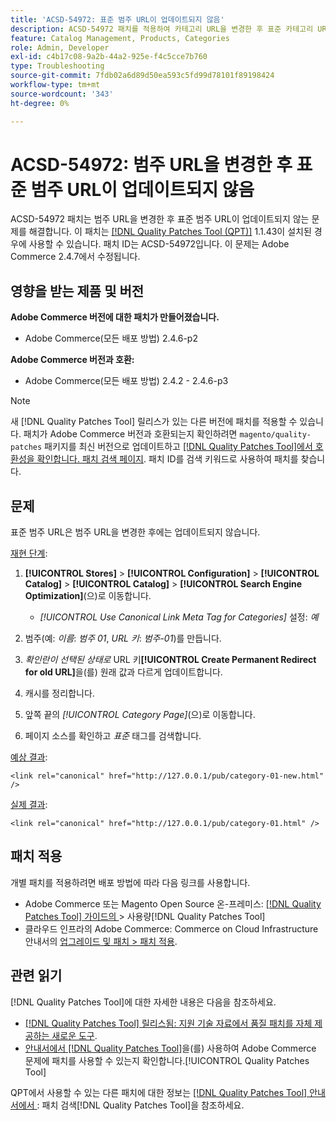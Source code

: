 ```yaml
---
title: 'ACSD-54972: 표준 범주 URL이 업데이트되지 않음'
description: ACSD-54972 패치를 적용하여 카테고리 URL을 변경한 후 표준 카테고리 URL이 업데이트되지 않는 Adobe Commerce 문제를 해결합니다.
feature: Catalog Management, Products, Categories
role: Admin, Developer
exl-id: c4b17c08-9a2b-44a2-925e-f4c5cce7b760
type: Troubleshooting
source-git-commit: 7fdb02a6d89d50ea593c5fd99d78101f89198424
workflow-type: tm+mt
source-wordcount: '343'
ht-degree: 0%

---
```


# ACSD-54972: 범주 URL을 변경한 후 표준 범주 URL이 업데이트되지 않음

ACSD-54972 패치는 범주 URL을 변경한 후 표준 범주 URL이 업데이트되지 않는 문제를 해결합니다. 이 패치는 [[!DNL Quality Patches Tool (QPT)]](https://experienceleague.adobe.com/ko/docs/commerce-operations/tools/quality-patches-tool/quality-patches-tool-to-self-serve-quality-patches) 1.1.43이 설치된 경우에 사용할 수 있습니다. 패치 ID는 ACSD-54972입니다. 이 문제는 Adobe Commerce 2.4.7에서 수정됩니다.

## 영향을 받는 제품 및 버전

**Adobe Commerce 버전에 대한 패치가 만들어졌습니다.**

* Adobe Commerce(모든 배포 방법) 2.4.6-p2

**Adobe Commerce 버전과 호환:**

* Adobe Commerce(모든 배포 방법) 2.4.2 - 2.4.6-p3

>[!NOTE]
>
>새 [!DNL Quality Patches Tool] 릴리스가 있는 다른 버전에 패치를 적용할 수 있습니다. 패치가 Adobe Commerce 버전과 호환되는지 확인하려면 `magento/quality-patches` 패키지를 최신 버전으로 업데이트하고 [[!DNL Quality Patches Tool]에서 호환성을 확인합니다. 패치 검색 페이지](https://experienceleague.adobe.com/tools/commerce-quality-patches/index.html?lang=ko). 패치 ID를 검색 키워드로 사용하여 패치를 찾습니다.

## 문제

표준 범주 URL은 범주 URL을 변경한 후에는 업데이트되지 않습니다.

<u>재현 단계</u>:

1. **[!UICONTROL Stores]** > **[!UICONTROL Configuration]** > **[!UICONTROL Catalog]** > **[!UICONTROL Catalog]** > **[!UICONTROL Search Engine Optimization]**(으)로 이동합니다.

   * *[!UICONTROL Use Canonical Link Meta Tag for Categories]* 설정: *예*

2. 범주(예: *이름*: *범주 01*, *URL 키*: *범주-01*)를 만듭니다.
3. *확인란이 선택된 상태로* URL 키&#x200B;**[!UICONTROL Create Permanent Redirect for old URL]**&#x200B;을(를) 원래 값과 다르게 업데이트합니다.
4. 캐시를 정리합니다.
5. 앞쪽 끝의 *[!UICONTROL Category Page]*(으)로 이동합니다.
6. 페이지 소스를 확인하고 *표준* 태그를 검색합니다.

<u>예상 결과</u>:

`<link rel="canonical" href="http://127.0.0.1/pub/category-01-new.html" />`

<u>실제 결과</u>:

`<link rel="canonical" href="http://127.0.0.1/pub/category-01.html" />`

## 패치 적용

개별 패치를 적용하려면 배포 방법에 따라 다음 링크를 사용합니다.

* Adobe Commerce 또는 Magento Open Source 온-프레미스: [[!DNL Quality Patches Tool]  가이드의 ](/help/tools/quality-patches-tool/usage.md)> 사용량[!DNL Quality Patches Tool]
* 클라우드 인프라의 Adobe Commerce: Commerce on Cloud Infrastructure 안내서의 [업그레이드 및 패치 > 패치 적용](https://experienceleague.adobe.com/docs/commerce-cloud-service/user-guide/develop/upgrade/apply-patches.html?lang=ko).

## 관련 읽기

[!DNL Quality Patches Tool]에 대한 자세한 내용은 다음을 참조하세요.

* [[!DNL Quality Patches Tool] 릴리스됨: 지원 기술 자료에서 품질 패치를 자체 제공하는 새로운 도구](https://experienceleague.adobe.com/ko/docs/commerce-operations/tools/quality-patches-tool/quality-patches-tool-to-self-serve-quality-patches).
* [ 안내서에서  [!DNL Quality Patches Tool]](/help/tools/quality-patches-tool/patches-available-in-qpt/check-patch-for-magento-issue-with-magento-quality-patches.md)을(를) 사용하여 Adobe Commerce 문제에 패치를 사용할 수 있는지 확인합니다.[!UICONTROL Quality Patches Tool]


QPT에서 사용할 수 있는 다른 패치에 대한 정보는 [[!DNL Quality Patches Tool] 안내서에서 ](https://experienceleague.adobe.com/tools/commerce-quality-patches/index.html?lang=ko): 패치 검색[!DNL Quality Patches Tool]을 참조하세요.
